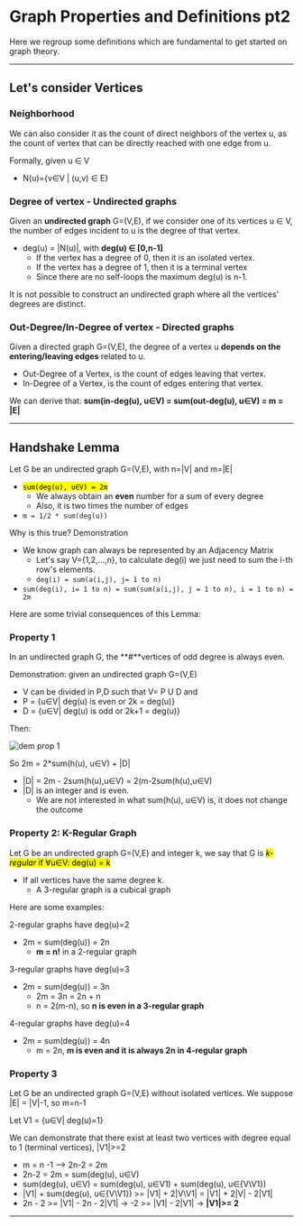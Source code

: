 # Graph Properties and Definitions pt2
Here we regroup some definitions which are fundamental to get started on graph theory.

--- 

## Let's consider Vertices

### Neighborhood
We can also consider it as the count of direct neighbors of the vertex u, 
as the count of vertex that can be directly reached with one edge from u.

Formally, given u ∈ V
* N(u)={v∈V | (u,v) ∈ E}

### Degree of vertex - Undirected graphs
Given an **undirected graph** G=(V,E), if we consider one of its vertices u ∈ V,
the number of edges incident to u is the degree of that vertex.
* deg(u) = |N(u)|, with **deg(u) ∈ [0,n-1]**
  * If the vertex has a degree of 0, then it is an isolated vertex.
  * If the vertex has a degree of 1, then it is a terminal vertex
  * Since there are no self-loops the maximum deg(u) is n-1.

It is not possible to construct an undirected graph where all the vertices' degrees are 
distinct.

### Out-Degree/In-Degree of vertex - Directed graphs
Given a directed graph G=(V,E), the degree of a vertex u **depends on the entering/leaving edges** related to u.
* Out-Degree of a Vertex, is the count of edges leaving that vertex.
* In-Degree of a Vertex, is the count of edges entering that vertex.

We can derive that: **sum(in-deg(u), u∈V) = sum(out-deg(u), u∈V) = m = |E|**

---

## Handshake Lemma
Let G be an undirected graph G=(V,E), with n=|V| and m=|E|
* <mark>`sum(deg(u), u∈V) = 2m`</mark>
  * We always obtain an **even** number for a sum of every degree
  * Also, it is two times the number of edges
* `m = 1/2 * sum(deg(u))`

Why is this true? Demonstration
* We know graph can always be represented by an Adjacency Matrix 
  * Let's say V={1,2,...,n}, to calculate deg(i) we just need to sum the i-th row's elements.
  * `deg(i) = sum(a(i,j), j= 1 to n)`  
* `sum(deg(i), i= 1 to n) = sum(sum(a(i,j), j = 1 to n), i = 1 to n) = 2m`

Here are some trivial consequences of this Lemma:

### Property 1
In an undirected graph G, the **#**vertices of odd degree is always even.

Demonstration: given an undirected graph G=(V,E)
* V can be divided in P,D such that V= P U D and
* P = {u∈V| deg(u) is even or 2k = deg(u)}
* D = {u∈V| deg(u) is odd or 2k+1 = deg(u)}

Then:

![dem prop 1](https://github.com/PayThePizzo/DataStrutucures-Algorithms/blob/main/Resources/demprop1.png?raw=TRUE)

So 2m = 2*sum(h(u), u∈V) + |D|
* |D| = 2m - 2sum(h(u),u∈V) = 2(m-2sum(h(u),u∈V) 
* |D| is an integer and is even.
  * We are not interested in what sum(h(u), u∈V) is, it does not change the outcome

### Property 2: K-Regular Graph
Let G be an undirected graph G=(V,E) and integer k, we say that G is <mark>*k-regular*
if ∀u∈V: deg(u) = k</mark>
* If all vertices have the same degree k.
  * A 3-regular graph is a cubical graph 

Here are some examples:

2-regular graphs have deg(u)=2
* 2m = sum(deg(u)) = 2n
  * **m = n!** in a 2-regular graph

3-regular graphs have deg(u)=3
* 2m = sum(deg(u)) = 3n
  * 2m = 3n = 2n + n
  * n = 2(m-n), so **n is even in a 3-regular graph**

4-regular graphs have deg(u)=4
* 2m = sum(deg(u)) = 4n
  * m = 2n, **m is even and it is always 2n in 4-regular graph**

### Property 3
Let G be an undirected graph G=(V,E) without isolated vertices. We suppose
|E| = |V|-1, so m=n-1

Let V1 = {u∈V| deg(u)=1}

We can demonstrate that there exist at least two vertices with degree equal to 1 (terminal vertices), |V1|>=2
* m = n -1 --> 2n-2 = 2m
* 2n-2 = 2m = sum(deg(u), u∈V) 
* sum(deg(u), u∈V) = sum(deg(u), u∈V1) + sum(deg(u), u∈{V\V1})
* |V1| + sum(deg(u), u∈{V\V1}) >= |V1| + 2|V\V1| = |V1| + 2|V| - 2|V1|
* 2n - 2 >= |V1| - 2n - 2|V1| -> -2 >= |V1| - 2|V1| -> **|V1|>= 2**

---